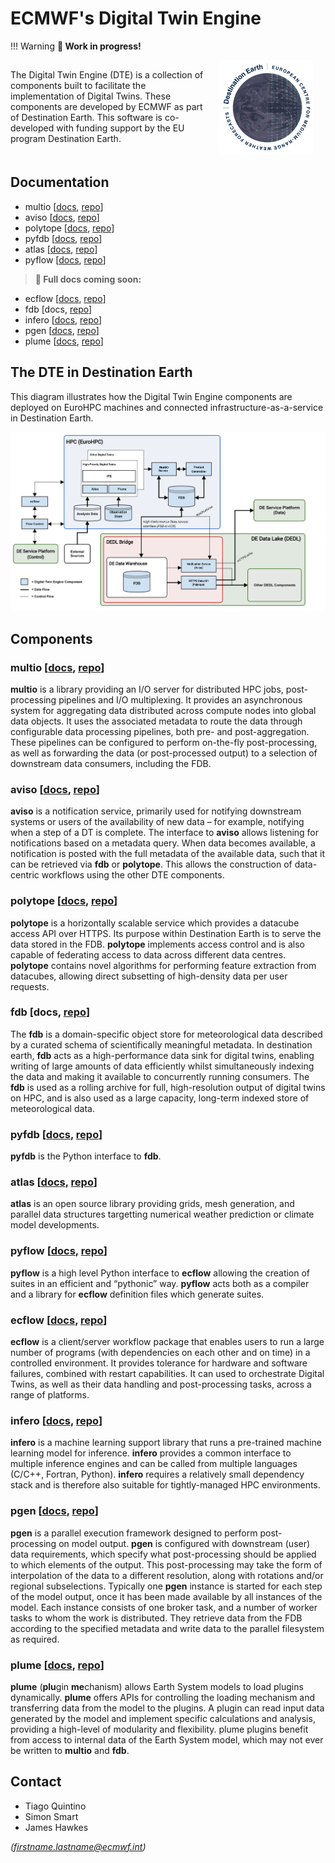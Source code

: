 # ECMWF's Digital Twin Engine

!!! Warning
    **🚧 Work in progress!**

<!-- The Digital Twin Engine (DTE) is a collection of components built to facilitate the implementation of Digital Twins. These components are developed by ECMWF as part of Destination Earth. -->

<!-- <div>
<p style="float: left; margin: 0 20px 0 0;"><img src="destination-earth-logo.png" alt="Destination Earth Logo" width="100"/></p><p style="padding: 40px 0 20px 0;"><i>This software is co-developed with funding support by the EU program Destination Earth.</i></p>
</div> -->

<div>
<p style="float: right; margin: 0 20px 0 20px;">
    <img src="destination-earth-logo.png" alt="Destination Earth Logo" width="150"/>
</p>
<p style="padding: 15px 0 20px 0;">
The Digital Twin Engine (DTE) is a collection of components built to facilitate the implementation of Digital Twins. These components are developed by ECMWF as part of Destination Earth. This software is co-developed with funding support by the EU program Destination Earth.
</p>
</div>


## Documentation

* multio [[docs](https://multio.readthedocs.io/en/latest), [repo](https://github.com/ecmwf/multio)]
* aviso [[docs](https://pyaviso.readthedocs.io/en/latest), [repo](https://github.com/ecmwf/aviso)]
* polytope [[docs](https://polytope.readthedocs.io/en/latest), [repo](https://github.com/ecmwf-projects/polytope-client)]
* pyfdb [[docs](https://pyfdb.readthedocs.io/en/latest), [repo](https://github.com/ecmwf/pyfdb)]
* atlas [[docs](https://sites.ecmwf.int/docs/atlas), [repo](https://github.com/ecmwf/atlas)]
* pyflow [[docs](https://ecmwf-pyflow.readthedocs.io/en/latest/), [repo](https://github.com/ecmwf/pyflow)]

> **🚧 Full docs coming soon:**

* ecflow [[docs](https://ecflow.readthedocs.io/en/latest/index.html), [repo](https://github.com/ecmwf/ecflow)]
* fdb [docs, [repo](https://github.com/ecmwf/fdb)]
* infero [[docs](https://infero.readthedocs.io/en/latest), [repo](https://github.com/ecmwf-projects/infero)]
* pgen [[docs](https://pgen.readthedocs.io/en/latest/), [repo](https://github.com/ecmwf/pgen)]
* plume [[docs](https://plume-plugin-mechanism.readthedocs.io/en/latest), [repo](https://github.com/ecmwf-projects/plume)]

## The DTE in Destination Earth

This diagram illustrates how the Digital Twin Engine components are deployed on EuroHPC machines and connected infrastructure-as-a-service in Destination Earth.

![DTE diagram](diagram.png)

## Components

### multio [[docs](https://multio.readthedocs.io/en/latest), [repo](https://github.com/ecmwf/multio)]

**multio** is a library providing an I/O server for distributed HPC jobs, post-processing pipelines and I/O multiplexing. It provides an asynchronous system for aggregating data distributed across compute nodes into global data objects. It uses the associated metadata to route the data through configurable data processing pipelines, both pre- and post-aggregation. These pipelines can be configured to perform on-the-fly post-processing, as well as forwarding the data (or post-processed output) to a selection of downstream data consumers, including the FDB. 

### aviso [[docs](https://pyaviso.readthedocs.io/en/latest), [repo](https://github.com/ecmwf/aviso)]

**aviso** is a notification service, primarily used for notifying downstream systems or users of the availability of new data – for example, notifying when a step of a DT is complete. The interface to **aviso** allows listening for notifications based on a metadata query. When data becomes available, a notification is posted with the full metadata of the available data, such that it can be retrieved via **fdb** or **polytope**. This allows the construction of data-centric workflows using the other DTE components.

### polytope [[docs](https://polytope.readthedocs.io/en/latest), [repo](https://github.com/ecmwf-projects/polytope-client)]

**polytope** is a horizontally scalable service which provides a datacube access API over HTTPS. Its purpose within Destination Earth is to serve the data stored in the FDB. **polytope** implements access control and is also capable of federating access to data across different data centres. **polytope** contains novel algorithms for performing feature extraction from datacubes, allowing direct subsetting of high-density data per user requests.

### fdb [docs, [repo](https://github.com/ecmwf/fdb)] 

The **fdb** is a domain-specific object store for meteorological data described by a curated schema of scientifically meaningful metadata. In destination earth, **fdb** acts as a high-performance data sink for digital twins, enabling writing of large amounts of data efficiently whilst simultaneously indexing the data and making it available to concurrently running consumers. The **fdb** is used as a rolling archive for full, high-resolution output of digital twins on HPC, and is also used as a large capacity, long-term indexed store of meteorological data.

### pyfdb [[docs](https://pyfdb.readthedocs.io/en/latest), [repo](https://github.com/ecmwf/pyfdb)]

**pyfdb** is the Python interface to **fdb**.

### atlas [[docs](https://sites.ecmwf.int/docs/atlas), [repo](https://github.com/ecmwf/atlas)]

**atlas** is an open source library providing grids, mesh generation, and parallel data structures targetting numerical weather prediction or climate model developments.

### pyflow [[docs](https://ecmwf-pyflow.readthedocs.io/en/latest/), [repo](https://github.com/ecmwf/pyflow)]

**pyflow** is a high level Python interface to **ecflow** allowing the creation of suites in an efficient and “pythonic” way. **pyflow** acts both as a compiler and a library for **ecflow** definition files which generate suites.

### ecflow [[docs](https://ecflow.readthedocs.io/en/latest/index.html), [repo](https://github.com/ecmwf/ecflow)]

**ecflow** is a client/server workflow package that enables users to run a large number of programs (with dependencies on each other and on time) in a controlled environment. It provides tolerance for hardware and software failures, combined with restart capabilities. It can used to orchestrate Digital Twins, as well as their data handling and post-processing tasks, across a range of platforms.

### infero [[docs](https://infero.readthedocs.io/en/latest), [repo](https://github.com/ecmwf-projects/infero)]

**infero** is a machine learning support library that runs a pre-trained machine learning model for inference. **infero** provides a common interface to multiple inference engines and can be called from multiple languages (C/C++, Fortran, Python). **infero** requires a relatively small dependency stack and is therefore also suitable for tightly-managed HPC environments.

### pgen [[docs](https://pgen.readthedocs.io/en/latest/), [repo](https://github.com/ecmwf/pgen)]

**pgen** is a parallel execution framework designed to perform post-processing on model output. **pgen** is configured with downstream (user) data requirements, which specify what post-processing should be applied to which elements of the output. This post-processing may take the form of interpolation of the data to a different resolution, along with rotations and/or regional subselections. Typically one **pgen** instance is started for each step of the model output, once it has been made available by all instances of the model. Each instance consists of one broker task, and a number of worker tasks to whom the work is distributed. They retrieve data from the FDB according to the specified metadata and write data to the parallel filesystem as required. 

### plume [[docs](https://plume-plugin-mechanism.readthedocs.io/en/latest), [repo](https://github.com/ecmwf-projects/plume)]

**plume** (**plu**gin **me**chanism) allows Earth System models to load plugins dynamically. **plume** offers APIs for controlling the loading mechanism and transferring data from the model to the plugins. A plugin can read input data generated by the model and implement specific calculations and analysis, providing a high-level of modularity and flexibility. plume plugins benefit from access to internal data of the Earth System model, which may not ever be written to **multio** and **fdb**.



## Contact

 * Tiago Quintino
 * Simon Smart
 * James Hawkes

*(firstname.lastname@ecmwf.int)*
